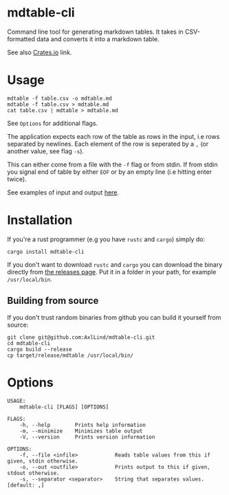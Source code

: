 # mdtable-cli
Command line tool for generating markdown tables. It takes in CSV-formatted data and converts it into a markdown table.

See also [Crates.io](https://crates.io/crates/mdtable-cli) link.

# Usage
```
mdtable -f table.csv -o mdtable.md
mdtable -f table.csv > mdtable.md
cat table.csv | mdtable > mdtable.md
```
See `Options` for additional flags.

The application expects each row of the table as rows in the input, i.e rows separated by newlines. Each element of the row is seperated by a `,` (or another value, see flag `-s`).

This can either come from a file with the `-f` flag or from stdin. If from stdin you signal end of table by either `EOF` or by an empty line (i.e hitting enter twice).

See examples of input and output [here](./examples.md).

# Installation
If you're a rust programmer (e.g you have `rustc` and `cargo`) simply do:
```
cargo install mdtable-cli
```

If you don't want to download `rustc` and `cargo` you can download the binary directly from [the releases page](https://github.com/AxlLind/mdtable-cli/releases). Put it in a folder in your path, for example `/usr/local/bin`.

## Building from source
If you don't trust random binaries from github you can build it yourself from source:
```
git clone git@github.com:AxlLind/mdtable-cli.git
cd mdtable-cli
cargo build --release
cp target/release/mdtable /usr/local/bin/
```


# Options
```
USAGE:
    mdtable-cli [FLAGS] [OPTIONS]

FLAGS:
    -h, --help        Prints help information
    -m, --minimize    Minimizes table output
    -V, --version     Prints version information

OPTIONS:
    -f, --file <infile>            Reads table values from this if given, stdin otherwise.
    -o, --out <outfile>            Prints output to this if given, stdout otherwise.
    -s, --separator <separator>    String that separates values. [default: ,]
```

